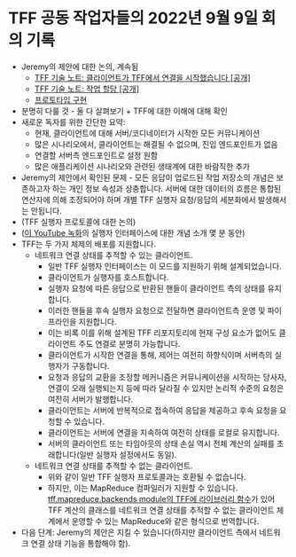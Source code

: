 # TFF 공동 작업자들의 2022년 9월 9일 회의 기록

- Jeremy의 제안에 대한 논의, 계속됨
    - [TFF 기술 노트: 클라이언트가 TFF에서 연결을 시작했습니다 [공개]](https://docs.google.com/document/d/10rvJdXRtgVOYNU2cj-M4ycGLoAxI2m3BKcRJQtE9nY8/edit#heading=h.sw48ol3t02xj)
    - [TFF 기술 노트: 작업 할당 [공개]](https://docs.google.com/document/d/1T8b8Ga_ORf283FeEsz1RshsxmIhJYkbzg2j2-_WS57w/edit#heading=h.tgf0yqghramm)
    - [프로토타입 구현](https://github.com/jlewi/flaap)
- 분명히 다룰 것 - 둘 다 살펴보기 + TFF에 대한 이해에 대해 확인
- 새로운 독자를 위한 간단한 요약:
    - 현재, 클라이언트에 대해 서버/코디네이터가 시작한 모든 커뮤니케이션
    - 많은 시나리오에서, 클라이언트는 해결될 수 없으며, 진입 엔드포인트가 없음
    - 연결할 서버측 엔드포인트로 설정 원함
    - 많은 애플리케이션 시나리오와 관련된 생태계에 대한 바람직한 추가
- Jeremy의 제안에서 확인된 문제 - 모든 응답이 업로드된 작업 저장소의 개념은 보존하고자 하는 개인 정보 속성과 상충합니다. 서버에 대한 데이터의 흐름은 통합된 연산자에 의해 조정되어야 하며 개별 TFF 실행자 요청/응답의 세분화에서 발생해서는 안됩니다.
- (TFF 실행자 프로토콜에 대한 논의)
- ([이 YouTube 녹화](https://www.youtube.com/watch?v=mxo96vJtL3c&t=14083s)의 실행자 인터페이스에 대한 개념 소개 몇 분 동안)
- TFF는 두 가지 체제의 배포를 지원합니다.
    - 네트워크 연결 상태를 추적할 수 있는 클라이언트.
        - 일반 TFF 실행자 인터페이스는 이 모드를 지원하기 위해 설계되었습니다.
        - 클라이언트가 실행자를 호스트합니다.
        - 실행자 요청에 따른 응답으로 반환된 핸들이 클라이언트 측의 상태를 유지합니다.
        - 이러한 핸들을 후속 실행자 요청으로 전달하면 클라이언트측 운영 및 파이프라인을 지원합니다.
        - 이는 비록 이를 위해 설계된 TFF 리포지토리에 현재 구성 요소가 없어도 클라이언트 주도 연결로 분명히 가능합니다.
        - 클라이언트가 시작한 연결을 통해, 제어는 여전히 하향식이며 서버측의 실행자가 구동합니다.
        - 요청과 응답의 교환을 조정할 메커니즘은 커뮤니케이션을 시작하는 당사자, 연결이 오래 실행되는지 등에 따라 달라질 수 있지만 논리적 수준의 요청은 여전히 서버가 발행합니다.
        - 클라이언트는 서버에 반복적으로 접속하여 응답을 제공하고 후속 요청을 요청할 수 있습니다.
        - 클라이언트는 서버에 연결을 지속하여 여전히 상태를 로컬로 유지합니다.
        - 서버의 클라이언트 또는 타임아웃의 상태 손실 역시 전체 계산의 실패를 초래합니다(일반 실행자 설정에서도 동일).
    - 네트워크 연결 상태를 추적할 수 없는 클라이언트.
        - 위와 같이 일반 TFF 실행자 프로토콜과는 호환될 수 없습니다.
        - 하지만, 이는 MapReduce 컴파일러가 지원할 수 있습니다. [tff.mapreduce.backends module의 TFF에 라이브러리 함수](https://www.tensorflow.org/federated/api_docs/python/tff/backends/mapreduce)가 있어 TFF 계산의 클래스를 네트워크 연결 상태를 추적할 수 없는 클라이언트 체계에서 운영할 수 있는 MapReduce와 같은 형식으로 번역합니다.
- 다음 단계: Jeremy의 제안은 지킬 수 있습니다(하지만 클라이언트 측에서 네트워크 연결 상태 기능을 통합해야 함).
